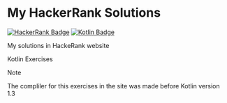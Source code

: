 # My HackerRank Solutions
[![HackerRank Badge](https://img.shields.io/badge/HackerRank-black?style=flat-square&logo=HackerRank)](https://www.hackerrank.com)
[![Kotlin Badge](https://img.shields.io/badge/Kotlin-black?style=flat-square&logo=Kotlin)](https://kotlinlang.org)

My solutions in HackeRank website
<p>Kotlin Exercises</p>

Note
<p>The compliler for this exercises in the site was made before Kotlin version 1.3</p>
